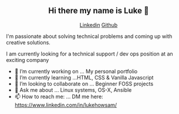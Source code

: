 <h2 align="center">Hi there my name is Luke 👋</h2>   
<p align="center"> 
 <a href="https://www.linkedin.com/in/lukehowsam/">Linkedin</a> 
 <a href="https://github.com/luke-h1/">Github</a> 
</p> 


I'm passionate about solving technical problems and coming up with creative solutions. 

 

I am currently looking for a technical support / dev ops position at an exciting company   


- 🔭 I’m currently working on ... My personal portfolio 
- 🌱 I’m currently learning ...HTML, CSS & Vanilla Javascript 
- 👯 I’m looking to collaborate on ... Beginner FOSS projects 
- 💬 Ask me about ... Linux systems, OS-X, Ansible 
- 📫 How to reach me: ... DM me here: https://www.linkedin.com/in/lukehowsam/ 

